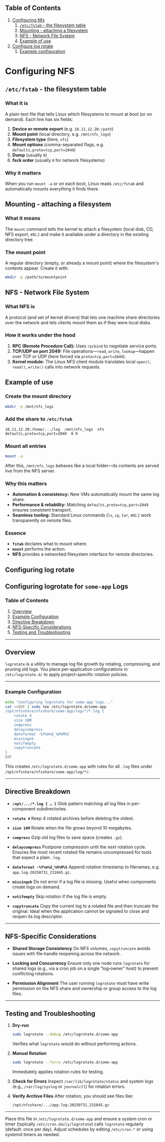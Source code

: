 ## Table of Contents

1. [Configuring Nfs](#configuring-nfs)
   1. [ `/etc/fstab` - the filesystem table](#etcfstab--the-filesystem-table)  
   1. [Mounting - attaching a filesystem](#mounting--attaching-a-filesystem)  
   1. [NFS - Network File System](#nfs--network-file-system)  
   1. [Example of use](#example-of-use)  
1. [Configure log rotate](#configuring-log-rotate)
   1. [Example configuration](#example-configuration)


# Configuring NFS

## `/etc/fstab` - the filesystem table

### What it is  
A plain-text file that tells Linux which filesystems to mount at boot (or on demand). Each line has six fields:

1. **Device or remote export** (e.g. `10.11.12.20:/path`)  
1. **Mount point** (local directory, e.g. `/mnt/nfs_logs`)  
1. **Filesystem type** (here, `nfs`)  
1. **Mount options** (comma-separated flags, e.g. `defaults,proto=tcp,port=2049`)  
1. **Dump** (usually `0`)  
1. **fsck order** (usually `0` for network filesystems)

### Why it matters  
When you run `mount -a` or on each boot, Linux reads `/etc/fstab` and automatically mounts everything it finds there.


## Mounting - attaching a filesystem

### What it means  
The `mount` command tells the kernel to attach a filesystem (local disk, CD, NFS export, etc.) and make it available under a directory in the existing directory tree.

### The mount point  
A regular directory (empty, or already a mount point) where the filesystem's contents appear. Create it with:

```bash
mkdir -p /path/to/mountpoint
```


## NFS - Network File System

### What NFS is

A protocol (and set of kernel drivers) that lets one machine share directories over the network and lets clients mount them as if they were local disks.

### How it works under the hood

1. **RPC (Remote Procedure Call):** Uses `rpcbind` to negotiate service ports.
1. **TCP/UDP on port 2049:** File operations—`read`, `write`, `lookup`—happen over TCP or UDP (here forced via `proto=tcp,port=2049`).
1. **Kernel module:** The Linux NFS client module translates local `open()`, `read()`, `write()` calls into network requests.


## Example of use

### Create the mount directory

```bash
mkdir -p /mnt/nfs_logs
```

### Add the share to `/etc/fstab`

```fstab
10.11.12.20:/home/.../log  /mnt/nfs_logs  nfs  defaults,proto=tcp,port=2049  0 0
```

### Mount all entries

```bash
mount -a
```

After this, `/mnt/nfs_logs` behaves like a local folder—its contents are served live from the NFS server.


   ### Why this matters

   * **Automation & consistency:** New VMs automatically mount the same log share.
   * **Performance & reliability:** Matching `defaults,proto=tcp,port=2049` ensures consistent transport.
   * **Seamless tooling:** Standard Linux commands (`ls`, `cp`, `tar`, etc.) work transparently on remote files.


   ### Essence

   * **`fstab`** declares what to mount where.
   * **`mount`** performs the action.
   * **NFS** provides a networked filesystem interface for remote directories.

## Configuring log rotate

## Configuring logrotate for `some-app` Logs

### Table of Contents

1. [Overview](#overview)  
2. [Example Configuration](#example-configuration)  
3. [Directive Breakdown](#directive-breakdown)  
4. [NFS-Specific Considerations](#nfs-specific-considerations)  
5. [Testing and Troubleshooting](#testing-and-troubleshooting)  

---

## Overview

`logrotate` is a utility to manage log file growth by rotating, compressing, and pruning old logs. You place per-application configurations in `/etc/logrotate.d/` to apply project-specific rotation policies.

---

### Example Configuration

```bash
echo "Configuring logrotate for some-app logs..."
cat <<EOF | sudo tee /etc/logrotate.d/some-app
/opt/nfsshare/nfsshare/some-app/log/*/*.log {
    rotate 4
    size 10M
    compress
    delaycompress
    dateformat -%Y%m%d_%H%M%S
    missingok
    notifempty
    copytruncate
}
EOF
````

This creates `/etc/logrotate.d/some-app` with rules for all `.log` files under `/opt/nfsshare/nfsshare/some-app/log/*/`.

---

## Directive Breakdown

* **`/opt/.../*.log { … }`**
  Glob pattern matching all log files in per-component subdirectories.

* **`rotate 4`**
  Keep 4 rotated archives before deleting the oldest.

* **`size 10M`**
  Rotate when the file grows beyond 10 megabytes.

* **`compress`**
  Gzip old log files to save space (creates `.gz`).

* **`delaycompress`**
  Postpone compression until the *next* rotation cycle. Ensures the most recent rotated file remains uncompressed for tools that expect a plain `.log`.

* **`dateformat -%Y%m%d_%H%M%S`**
  Append rotation timestamp to filenames, e.g. `app.log-20250731_231045.gz`.

* **`missingok`**
  Do not error if a log file is missing. Useful when components create logs on demand.

* **`notifempty`**
  Skip rotation if the log file is empty.

* **`copytruncate`**
  Copy the current log to a rotated file and then truncate the original.
  Ideal when the application cannot be signaled to close and reopen its log descriptor.

---

## NFS-Specific Considerations

* **Shared Storage Consistency**
  On NFS volumes, `copytruncate` avoids issues with file‐handle reopening across the network.

* **Locking and Concurrency**
  Ensure only one node runs `logrotate` for shared logs (e.g., via a cron job on a single “log‐owner” host) to prevent conflicting rotations.

* **Permission Alignment**
  The user running `logrotate` must have write permission on the NFS share and ownership or group access to the log files.

---

## Testing and Troubleshooting

1. **Dry-run**

   ```bash
   sudo logrotate --debug /etc/logrotate.d/some-app
   ```

   Verifies what `logrotate` *would* do without performing actions.

2. **Manual Rotation**

   ```bash
   sudo logrotate --force /etc/logrotate.d/some-app
   ```

   Immediately applies rotation rules for testing.

3. **Check for Errors**
   Inspect `/var/lib/logrotate/status` and system logs (e.g., `/var/log/syslog` or `journalctl`) for rotation errors.

4. **Verify Archive Files**
   After rotation, you should see files like:

   ```
   /opt/nfsshare/.../app.log-20250731_231045.gz
   ```

---

Place this file in `/etc/logrotate.d/some-app` and ensure a system cron or timer (typically `/etc/cron.daily/logrotate`) calls `logrotate` regularly (default: once per day). Adjust schedules by editing `/etc/cron.*` or using systemd timers as needed.

